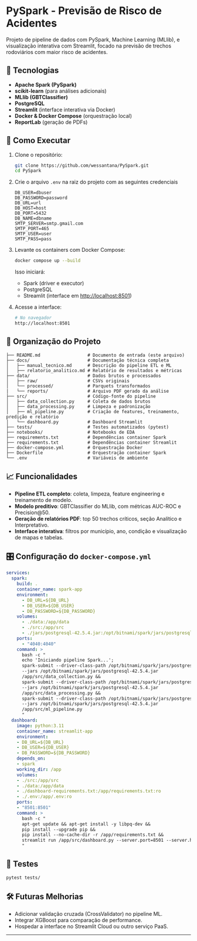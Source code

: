 # PySpark - Previsão de Risco de Acidentes

Projeto de pipeline de dados com PySpark, Machine Learning (MLlib), e visualização interativa com Streamlit, focado na previsão de trechos rodoviários com maior risco de acidentes.

## 🧰 Tecnologias

* **Apache Spark (PySpark)**
* **scikit-learn** (para análises adicionais)
* **MLlib (GBTClassifier)**
* **PostgreSQL**
* **Streamlit** (interface interativa via Docker)
* **Docker & Docker Compose** (orquestração local)
* **ReportLab** (geração de PDFs)

## 🚀 Como Executar

1. Clone o repositório:

   ```bash
   git clone https://github.com/wessantana/PySpark.git
   cd PySpark
   ```

2. Crie o arquivo `.env` na raiz do projeto com as seguintes credenciais

   ```env
   DB_USER=dbuser
   DB_PASSWORD=password
   DB_URL=url
   DB_HOST=host
   DB_PORT=5432
   DB_NAME=dbname
   SMTP_SERVER=smtp.gmail.com
   SMTP_PORT=465
   SMTP_USER=user
   SMTP_PASS=pass
   ```

3. Levante os containers com Docker Compose:

   ```bash
   docker compose up --build
   ```

   Isso iniciará:

   * Spark (driver e executor)
   * PostgreSQL
   * Streamlit (interface em [http://localhost:8501](http://localhost:8501))

4. Acesse a interface:

   ```bash
   # No navegador
   http://localhost:8501
   ```

## 📂 Organização do Projeto

```
├── README.md                  # Documento de entrada (este arquivo)
├── docs/                      # Documentação técnica completa
│   ├── manual_tecnico.md      # Descrição do pipeline ETL e ML
│   ├── relatorio_analitico.md # Relatório de resultados e métricas
├── data/                      # Dados brutos e processados
│   ├── raw/                   # CSVs originais
│   └── processed/             # Parquets transformados
|   └── reports/               # Arquivo PDF gerado da análise
├── src/                       # Código-fonte do pipeline
│   ├── data_collection.py     # Coleta de dados brutos
│   ├── data_processing.py     # Limpeza e padronização
│   ├── ml_pipeline.py         # Criação de features, treinamento, predição e relatório
│   └── dashboard.py           # Dashboard Streamlit
├── tests/                     # Testes automatizados (pytest)
├── notebooks/                 # Notebooks de EDA
├── requirements.txt           # Dependências container Spark
├── requirements.txt           # Dependências container Streamlit
├── docker-compose.yml         # Orquestração Docker
├── Dockerfile                 # Orquestração container Spark
└── .env                       # Variáveis de ambiente
```

## 📈 Funcionalidades

* **Pipeline ETL completo**: coleta, limpeza, feature engineering e treinamento de modelo.
* **Modelo preditivo**: GBTClassifier do MLlib, com métricas AUC-ROC e Precision\@50.
* **Geração de relatórios PDF**: top 50 trechos críticos, seção Analítico e Interpretativo.
* **Interface interativa**: filtros por município, ano, condição e visualização de mapas e tabelas.

## 🎛️ Configuração do `docker-compose.yml`

```yaml
services:
  spark:
    build: .
    container_name: spark-app
    environment:
      - DB_URL=${DB_URL}
      - DB_USER=${DB_USER}
      - DB_PASSWORD=${DB_PASSWORD}
    volumes:
      - ./data:/app/data
      - ./src:/app/src
      - ./jars/postgresql-42.5.4.jar:/opt/bitnami/spark/jars/postgresql-42.5.4.jar
    ports:
      - "4040:4040"
    command: >
      bash -c "
      echo 'Iniciando pipeline Spark...';
      spark-submit --driver-class-path /opt/bitnami/spark/jars/postgresql-42.5.4.jar
      --jars /opt/bitnami/spark/jars/postgresql-42.5.4.jar
      /app/src/data_collection.py &&
      spark-submit --driver-class-path /opt/bitnami/spark/jars/postgresql-42.5.4.jar
      --jars /opt/bitnami/spark/jars/postgresql-42.5.4.jar
      /app/src/data_processing.py &&
      spark-submit --driver-class-path /opt/bitnami/spark/jars/postgresql-42.5.4.jar
      --jars /opt/bitnami/spark/jars/postgresql-42.5.4.jar
      /app/src/ml_pipeline.py
      "
  dashboard:
    image: python:3.11
    container_name: streamlit-app
    environment:
    - DB_URL=${DB_URL}
    - DB_USER=${DB_USER}
    - DB_PASSWORD=${DB_PASSWORD}
    depends_on:
    - spark
    working_dir: /app
    volumes:
    - ./src:/app/src
    - ./data:/app/data
    - ./dashboard-requirements.txt:/app/requirements.txt:ro
    - ./.env:/app/.env:ro
    ports:
    - "8501:8501"
    command: >
      bash -c "
      apt-get update && apt-get install -y libpq-dev &&
      pip install --upgrade pip &&
      pip install --no-cache-dir -r /app/requirements.txt &&
      streamlit run /app/src/dashboard.py --server.port=8501 --server.headless=true
      "

```

## 🔧 Testes

```bash
pytest tests/
```

## 🛠️ Futuras Melhorias

* Adicionar validação cruzada (CrossValidator) no pipeline ML.
* Integrar XGBoost para comparação de performance.
* Hospedar a interface no Streamlit Cloud ou outro serviço PaaS.

---
